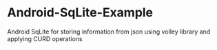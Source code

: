 # Android-SqLite-Example
Android SqLite for storing information from json using volley library and applying CURD operations
